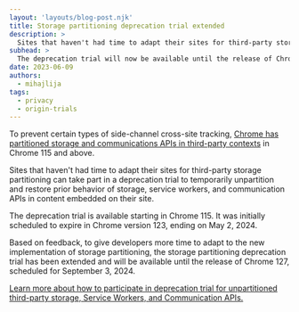 ```yaml
---
layout: 'layouts/blog-post.njk'
title: Storage partitioning deprecation trial extended
description: >
  Sites that haven't had time to adapt their sites for third-party storage partitioning can take part in a deprecation trial to temporarily unpartition and restore prior behavior of storage, service workers, and communication APIs in content embedded on their site.
subhead: >
  The deprecation trial will now be available until the release of Chrome 127, scheduled for September 3, 2024.
date: 2023-06-09
authors:
  - mihajlija
tags:
  - privacy
  - origin-trials
---
```


To prevent certain types of side-channel cross-site tracking,
[Chrome has partitioned storage and communications APIs in third-party contexts](/docs/privacy-sandbox/storage-partitioning/)
in Chrome 115 and above.

Sites that haven't had time to adapt their sites for third-party storage
partitioning can take part in a deprecation trial to temporarily unpartition and
restore prior behavior of storage, service workers, and communication APIs in
content embedded on their site.

The deprecation trial is available starting in Chrome 115. It was initially
scheduled to expire in Chrome version 123, ending on May 2, 2024.

Based on feedback, to give developers more time to adapt to the new
implementation of storage partitioning, the storage partitioning deprecation
trial has been extended and will be available until the release of Chrome 127,
scheduled for September 3, 2024.

[Learn more about how to participate in deprecation trial for unpartitioned third-party storage, Service Workers, and Communication APIs.](/blog/storage-partitioning-deprecation-trial/)